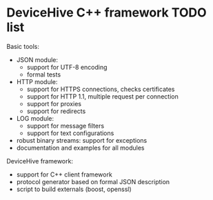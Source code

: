 DeviceHive C++ framework TODO list
==================================


Basic tools:
- JSON module:
  - support for UTF-8 encoding
  - formal tests
- HTTP module:
  - support for HTTPS connections, checks certificates
  - support for HTTP 1.1, multiple request per connection
  - support for proxies
  - support for redirects
- LOG module:
  - support for message filters
  - support for text configurations
- robust binary streams: support for exceptions
- documentation and examples for all modules

DeviceHive framework:
- support for C++ client framework
- protocol generator based on formal JSON description
- script to build externals (boost, openssl)
